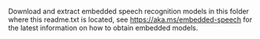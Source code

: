 Download and extract embedded speech recognition models in this folder
where this readme.txt is located, see https://aka.ms/embedded-speech for 
the latest information on how to obtain embedded models.
